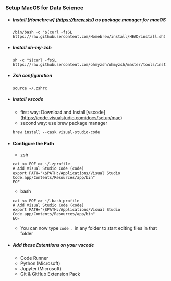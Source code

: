 ### Setup MacOS for Data Science


* ##### Install [Homebrew] (https://brew.sh/) as package manager for macOS
    ```
    /bin/bash -c "$(curl -fsSL https://raw.githubusercontent.com/Homebrew/install/HEAD/install.sh)"
    ```

* ##### Install oh-my-zsh
    ```
    sh -c "$(curl -fsSL https://raw.githubusercontent.com/ohmyzsh/ohmyzsh/master/tools/install.sh)"
    ```

* ##### Zsh configuration
    ```
    source ~/.zshrc
    ```

* ##### Install vscode
    * first way:
    Download and Install [vscode] (https://code.visualstudio.com/docs/setup/mac)
    * second way:
    use brew package manager
    ```
    brew install --cask visual-studio-code
    ```

* #### Configure the Path
    * zsh
    ```
    cat << EOF >> ~/.zprofile
    # Add Visual Studio Code (code)
    export PATH="\$PATH:/Applications/Visual Studio Code.app/Contents/Resources/app/bin"
    EOF
    ```
    * bash
    ```
    cat << EOF >> ~/.bash_profile
    # Add Visual Studio Code (code)
    export PATH="\$PATH:/Applications/Visual Studio Code.app/Contents/Resources/app/bin"
    EOF
    ```
    * You can now type ```code .``` in any folder to start editing files in that folder

* ##### Add these Extentions on your vscode
    + Code Runner
    + Python (Microsoft)
    + Jupyter (Microsoft)
    + Git & GitHub Extension Pack
